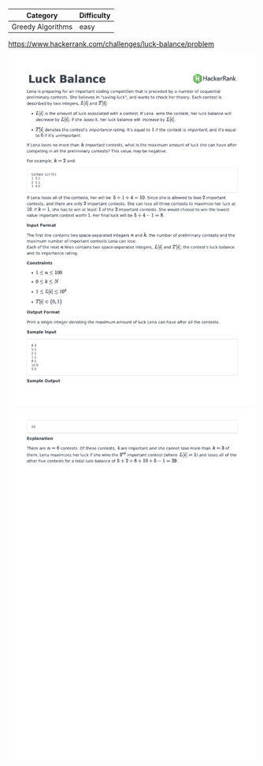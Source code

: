 | Category          | Difficulty |
| ----------------- | ---------- |
| Greedy Algorithms | easy       |

https://www.hackerrank.com/challenges/luck-balance/problem

![Description Part 1](./Description1.png)
![Description Part 2](./Description2.png)


